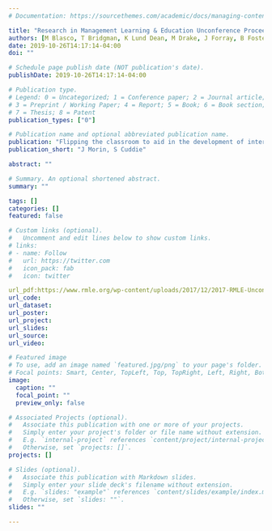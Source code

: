 ```yaml
---
# Documentation: https://sourcethemes.com/academic/docs/managing-content/

title: "Research in Management Learning & Education Unconference Proceedings"
authors: [M Blasco, T Bridgman, K Lund Dean, M Drake, J Forray, B Foster, G Hrivnak, A Kenworthy, C Trank]
date: 2019-10-26T14:17:14-04:00
doi: ""

# Schedule page publish date (NOT publication's date).
publishDate: 2019-10-26T14:17:14-04:00

# Publication type.
# Legend: 0 = Uncategorized; 1 = Conference paper; 2 = Journal article;
# 3 = Preprint / Working Paper; 4 = Report; 5 = Book; 6 = Book section;
# 7 = Thesis; 8 = Patent
publication_types: ["0"]

# Publication name and optional abbreviated publication name.
publication: "Flipping the classroom to aid in the development of interpersonal skill"
publication_short: "J Morin, S Cuddie"

abstract: ""

# Summary. An optional shortened abstract.
summary: ""

tags: []
categories: []
featured: false

# Custom links (optional).
#   Uncomment and edit lines below to show custom links.
# links:
# - name: Follow
#   url: https://twitter.com
#   icon_pack: fab
#   icon: twitter

url_pdf:https://www.rmle.org/wp-content/uploads/2017/12/2017-RMLE-Unconference-Proceedings.pdf
url_code:
url_dataset:
url_poster:
url_project:
url_slides:
url_source:
url_video:

# Featured image
# To use, add an image named `featured.jpg/png` to your page's folder.
# Focal points: Smart, Center, TopLeft, Top, TopRight, Left, Right, BottomLeft, Bottom, BottomRight.
image:
  caption: ""
  focal_point: ""
  preview_only: false

# Associated Projects (optional).
#   Associate this publication with one or more of your projects.
#   Simply enter your project's folder or file name without extension.
#   E.g. `internal-project` references `content/project/internal-project/index.md`.
#   Otherwise, set `projects: []`.
projects: []

# Slides (optional).
#   Associate this publication with Markdown slides.
#   Simply enter your slide deck's filename without extension.
#   E.g. `slides: "example"` references `content/slides/example/index.md`.
#   Otherwise, set `slides: ""`.
slides: ""

---
```

